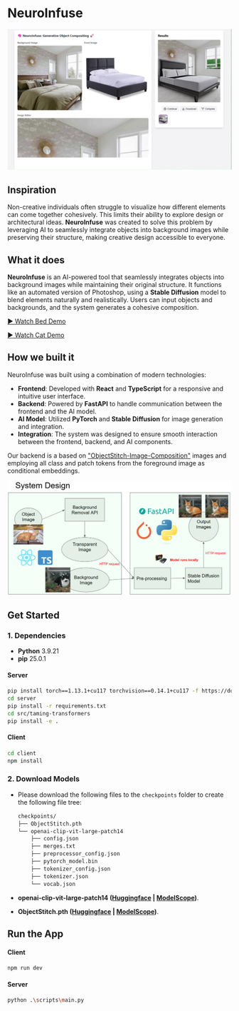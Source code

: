 # NeuroInfuse
![Bed demo](<./assets/bed demo.jpg>)
## Inspiration
Non-creative individuals often struggle to visualize how different elements can come together cohesively. This limits their ability to explore design or architectural ideas. **NeuroInfuse** was created to solve this problem by leveraging AI to seamlessly integrate objects into background images while preserving their structure, making creative design accessible to everyone.

## What it does
**NeuroInfuse** is an AI-powered tool that seamlessly integrates objects into background images while maintaining their original structure. It functions like an automated version of Photoshop, using a **Stable Diffusion** model to blend elements naturally and realistically. Users can input objects and backgrounds, and the system generates a cohesive composition.

[▶️ Watch Bed Demo](https://youtu.be/QBvdjfhCtPQ)  

[▶️ Watch Cat Demo](https://youtu.be/1eQiUs1-n4Y)

## How we built it
NeuroInfuse was built using a combination of modern technologies:

- **Frontend**: Developed with **React** and **TypeScript** for a responsive and intuitive user interface.
- **Backend**: Powered by **FastAPI** to handle communication between the frontend and the AI model.
- **AI Model**: Utilized **PyTorch** and **Stable Diffusion** for image generation and integration.
- **Integration**: The system was designed to ensure smooth interaction between the frontend, backend, and AI components.

Our backend is a based on ["ObjectStitch-Image-Composition"](https://github.com/bcmi/ObjectStitch-Image-Composition) images and employing all class and patch tokens from the foreground image as conditional embeddings.

![System](<./assets/system.png>)

## Get Started

### 1. Dependencies

- **Python** 3.9.21
- **pip** 25.0.1

#### Server
```bash
pip install torch==1.13.1+cu117 torchvision==0.14.1+cu117 -f https://download.pytorch.org/whl/torch_stable.html
cd server
pip install -r requirements.txt
cd src/taming-transformers
pip install -e .
```

#### Client
```bash
cd client
npm install
```
### 2.  Download Models

  - Please download the following files to the ``checkpoints`` folder to create the following file tree:
    ```bash
    checkpoints/
    ├── ObjectStitch.pth
    └── openai-clip-vit-large-patch14
        ├── config.json
        ├── merges.txt
        ├── preprocessor_config.json
        ├── pytorch_model.bin
        ├── tokenizer_config.json
        ├── tokenizer.json
        └── vocab.json
    ```
  - **openai-clip-vit-large-patch14 ([Huggingface](https://huggingface.co/BCMIZB/Libcom_pretrained_models/blob/main/openai-clip-vit-large-patch14.zip) | [ModelScope](https://www.modelscope.cn/models/bcmizb/Libcom_pretrained_models/file/view/master/openai-clip-vit-large-patch14.zip))**.

  - **ObjectStitch.pth ([Huggingface](https://huggingface.co/BCMIZB/Libcom_pretrained_models/blob/main/ObjectStitch.pth) | [ModelScope](https://www.modelscope.cn/models/bcmizb/Libcom_pretrained_models/file/view/master/ObjectStitch.pth))**.

## Run the App

#### Client
```bash
npm run dev
```

#### Server
```bash
python .\scripts\main.py
```